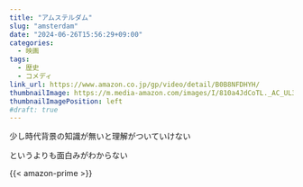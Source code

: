 ```yaml
---
title: "アムステルダム"
slug: "amsterdam"
date: "2024-06-26T15:56:29+09:00"
categories:
  - 映画
tags:
  - 歴史
  - コメディ
link_url: https://www.amazon.co.jp/gp/video/detail/B0B8NFDHYH/
thumbnailImage: https://m.media-amazon.com/images/I/810a4JdCoTL._AC_UL320_.jpg
thumbnailImagePosition: left
#draft: true
---
```

少し時代背景の知識が無いと理解がついていけない
<!--more-->
というよりも面白みがわからない

{{< amazon-prime >}}
